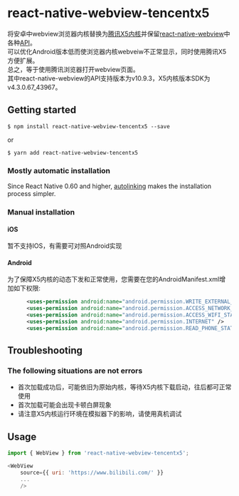 
# react-native-webview-tencentx5
将安卓中webview浏览器内核替换为[腾讯X5内核](https://x5.tencent.com/docs/index.html)并保留[react-native-webview](https://github.com/react-native-webview/react-native-webview)中各种[API](https://github.com/react-native-webview/react-native-webview/blob/master/docs/Reference.md)。<br/>
可以优化Android版本低而使浏览器内核webveiw不正常显示，同时使用腾讯X5方便扩展。<br/>
总之，等于使用腾讯浏览器打开webview页面。<br/>
其中react-native-webview的API支持版本为v10.9.3，X5内核版本SDK为v4.3.0.67_43967。<br/>
## Getting started

`$ npm install react-native-webview-tencentx5 --save`

or

`$ yarn add react-native-webview-tencentx5`

### Mostly automatic installation

Since React Native 0.60 and higher, [autolinking](https://github.com/react-native-community/cli/blob/master/docs/autolinking.md) makes the installation process simpler.

### Manual installation


#### iOS
暂不支持IOS，有需要可对照Android实现

#### Android
为了保障X5内核的动态下发和正常使用，您需要在您的AndroidManifest.xml增加如下权限:
```xml
      <uses-permission android:name="android.permission.WRITE_EXTERNAL_STORAGE" />
      <uses-permission android:name="android.permission.ACCESS_NETWORK_STATE" />
      <uses-permission android:name="android.permission.ACCESS_WIFI_STATE" />
      <uses-permission android:name="android.permission.INTERNET" />
      <uses-permission android:name="android.permission.READ_PHONE_STATE" />
```
## Troubleshooting

### The following situations are not errors
- 首次加载成功后，可能依旧为原始内核，等待X5内核下载启动，往后都可正常使用
- 首次加载可能会出现卡顿白屏现象
- 请注意X5内核运行环境在模拟器下的影响，请使用真机调试

## Usage
```javascript
import { WebView } from 'react-native-webview-tencentx5';

<WebView
    source={{ uri: 'https://www.bilibili.com/' }}
    ...
    />
```
  
